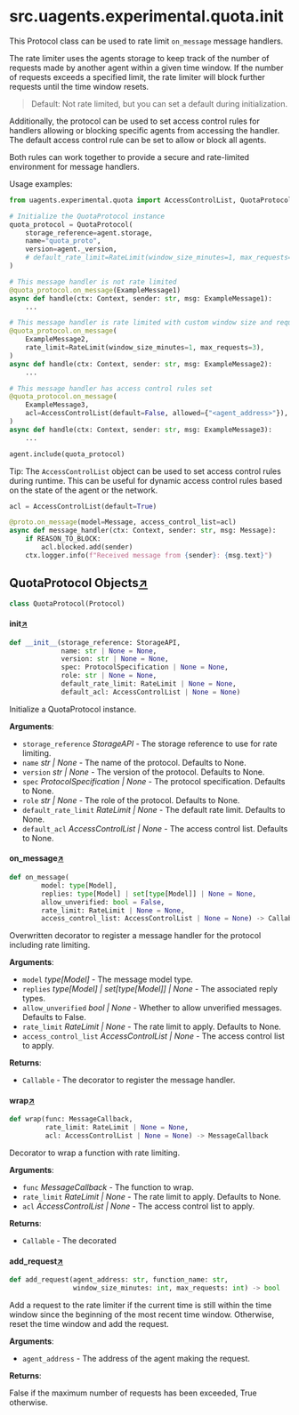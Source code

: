 

# src.uagents.experimental.quota.__init__

This Protocol class can be used to rate limit `on_message` message handlers.

The rate limiter uses the agents storage to keep track of the number of requests
made by another agent within a given time window. If the number of requests exceeds
a specified limit, the rate limiter will block further requests until the time
window resets.

> Default: Not rate limited, but you can set a default during initialization.

Additionally, the protocol can be used to set access control rules for handlers
allowing or blocking specific agents from accessing the handler.
The default access control rule can be set to allow or block all agents.

Both rules can work together to provide a secure and rate-limited environment for
message handlers.


Usage examples:

```python
from uagents.experimental.quota import AccessControlList, QuotaProtocol, RateLimit

# Initialize the QuotaProtocol instance
quota_protocol = QuotaProtocol(
    storage_reference=agent.storage,
    name="quota_proto",
    version=agent._version,
    # default_rate_limit=RateLimit(window_size_minutes=1, max_requests=3), # Optional
)

# This message handler is not rate limited
@quota_protocol.on_message(ExampleMessage1)
async def handle(ctx: Context, sender: str, msg: ExampleMessage1):
    ...

# This message handler is rate limited with custom window size and request limit
@quota_protocol.on_message(
    ExampleMessage2,
    rate_limit=RateLimit(window_size_minutes=1, max_requests=3),
)
async def handle(ctx: Context, sender: str, msg: ExampleMessage2):
    ...

# This message handler has access control rules set
@quota_protocol.on_message(
    ExampleMessage3,
    acl=AccessControlList(default=False, allowed={"<agent_address>"}),
)
async def handle(ctx: Context, sender: str, msg: ExampleMessage3):
    ...

agent.include(quota_protocol)
```

Tip: The `AccessControlList` object can be used to set access control rules during
runtime. This can be useful for dynamic access control rules based on the state of the
agent or the network.
```python
acl = AccessControlList(default=True)

@proto.on_message(model=Message, access_control_list=acl)
async def message_handler(ctx: Context, sender: str, msg: Message):
    if REASON_TO_BLOCK:
        acl.blocked.add(sender)
    ctx.logger.info(f"Received message from {sender}: {msg.text}")
```



## QuotaProtocol Objects[↗](https://github.com/fetchai/uAgents/blob/main/python/src/uagents/quota/__init__.py#L106)

```python
class QuotaProtocol(Protocol)
```



#### __init__[↗](https://github.com/fetchai/uAgents/blob/main/python/src/uagents/quota/__init__.py#L107)
```python
def __init__(storage_reference: StorageAPI,
             name: str | None = None,
             version: str | None = None,
             spec: ProtocolSpecification | None = None,
             role: str | None = None,
             default_rate_limit: RateLimit | None = None,
             default_acl: AccessControlList | None = None)
```

Initialize a QuotaProtocol instance.

**Arguments**:

- `storage_reference` _StorageAPI_ - The storage reference to use for rate limiting.
- `name` _str | None_ - The name of the protocol. Defaults to None.
- `version` _str | None_ - The version of the protocol. Defaults to None.
- `spec` _ProtocolSpecification | None_ - The protocol specification. Defaults to None.
- `role` _str | None_ - The role of the protocol. Defaults to None.
- `default_rate_limit` _RateLimit | None_ - The default rate limit. Defaults to None.
- `default_acl` _AccessControlList | None_ - The access control list. Defaults to None.



#### on_message[↗](https://github.com/fetchai/uAgents/blob/main/python/src/uagents/quota/__init__.py#L134)
```python
def on_message(
        model: type[Model],
        replies: type[Model] | set[type[Model]] | None = None,
        allow_unverified: bool = False,
        rate_limit: RateLimit | None = None,
        access_control_list: AccessControlList | None = None) -> Callable
```

Overwritten decorator to register a message handler for the protocol
including rate limiting.

**Arguments**:

- `model` _type[Model]_ - The message model type.
- `replies` _type[Model] | set[type[Model]] | None_ - The associated reply types.
- `allow_unverified` _bool | None_ - Whether to allow unverified messages. Defaults to False.
- `rate_limit` _RateLimit | None_ - The rate limit to apply. Defaults to None.
- `access_control_list` _AccessControlList | None_ - The access control list to apply.
  

**Returns**:

- `Callable` - The decorator to register the message handler.



#### wrap[↗](https://github.com/fetchai/uAgents/blob/main/python/src/uagents/quota/__init__.py#L164)
```python
def wrap(func: MessageCallback,
         rate_limit: RateLimit | None = None,
         acl: AccessControlList | None = None) -> MessageCallback
```

Decorator to wrap a function with rate limiting.

**Arguments**:

- `func` _MessageCallback_ - The function to wrap.
- `rate_limit` _RateLimit | None_ - The rate limit to apply. Defaults to None.
- `acl` _AccessControlList | None_ - The access control list to apply.
  

**Returns**:

- `Callable` - The decorated



#### add_request[↗](https://github.com/fetchai/uAgents/blob/main/python/src/uagents/quota/__init__.py#L232)
```python
def add_request(agent_address: str, function_name: str,
                window_size_minutes: int, max_requests: int) -> bool
```

Add a request to the rate limiter if the current time is still within the
time window since the beginning of the most recent time window. Otherwise,
reset the time window and add the request.

**Arguments**:

- `agent_address` - The address of the agent making the request.
  

**Returns**:

  False if the maximum number of requests has been exceeded, True otherwise.

